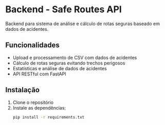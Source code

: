# Backend - Safe Routes API

Backend para sistema de análise e cálculo de rotas seguras baseado em dados de acidentes.

## Funcionalidades

- Upload e processamento de CSV com dados de acidentes
- Cálculo de rotas seguras evitando trechos perigosos
- Estatísticas e análise de dados de acidentes
- API RESTful com FastAPI

## Instalação

1. Clone o repositório
2. Instale as dependências:
   ```bash
   pip install -r requirements.txt